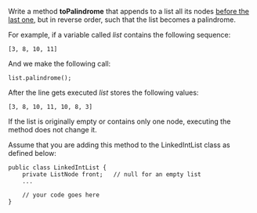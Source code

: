 Write a method **toPalindrome** that appends to a list all its nodes <u>before the last one</u>, but in reverse order, such that the list becomes a palindrome.

For example, if a variable called _list_ contains the following sequence:

`[3, 8, 10, 11]`

And we make the following call:

`list.palindrome();`

After the line gets executed _list_ stores the following values:

`[3, 8, 10, 11, 10, 8, 3]`

If the list is originally empty or contains only one node, executing the method does not change it.

Assume that you are adding this method to the LinkedIntList class as defined below:

```
public class LinkedIntList {
    private ListNode front;   // null for an empty list
    ...
    
    // your code goes here
}
```